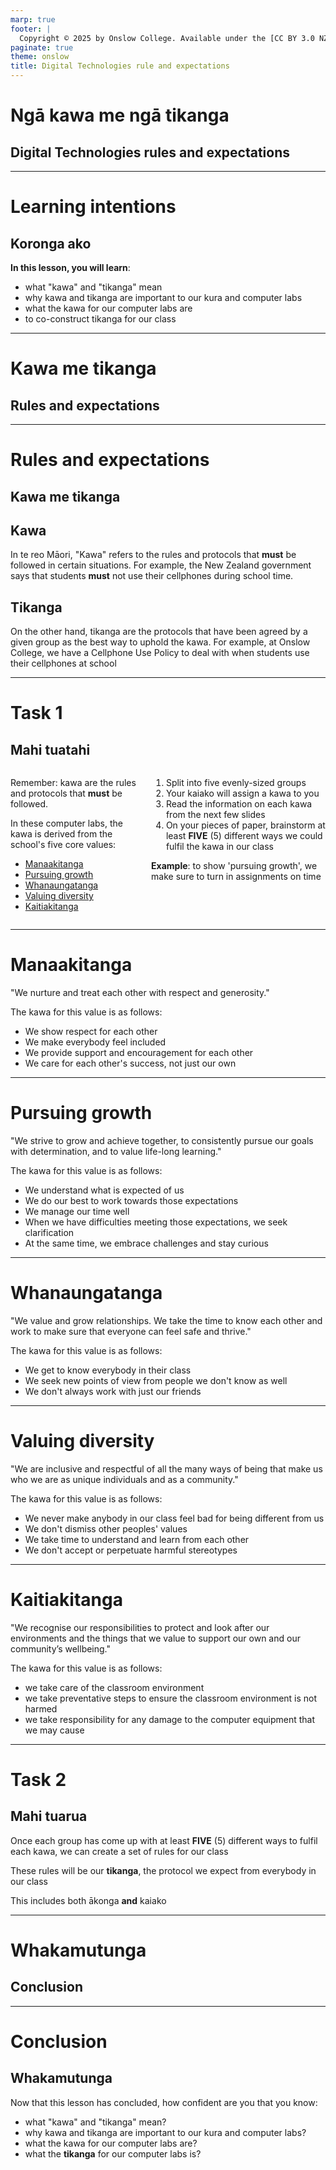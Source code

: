 ```yaml
---
marp: true
footer: |
  Copyright © 2025 by Onslow College. Available under the [CC BY 3.0 NZ](https://github.com/OnslowCollege/LearningMaterials/blob/main/LICENSE.md) license on [GitHub](https://github.com/OnslowCollege/LearningMaterials).
paginate: true
theme: onslow
title: Digital Technologies rule and expectations
---
```


<!-- _class: title -->
<style scoped>
  section.title { justify-content: flex-start; }
  section.title h1 { margin-bottom: 0.5em; }
  </style>

# Ngā kawa me ngā tikanga

## Digital Technologies rules and expectations

---

<!-- _class: lisc -->

# Learning intentions

## Koronga ako

**In this lesson, you will learn**:

- what "kawa" and "tikanga" mean
- why kawa and tikanga are important to our kura and computer labs
- what the kawa for our computer labs are
- to co-construct tikanga for our class

---

<!-- _class: division -->

# Kawa me tikanga

## Rules and expectations

---

# Rules and expectations

## Kawa me tikanga

## Kawa

In te reo Māori, "Kawa" refers to the rules and protocols that **must** be followed in certain situations. For example, the New Zealand government says that students **must** not use their cellphones during school time.

## Tikanga

On the other hand, tikanga are the protocols that have been agreed by a given group as the best way to uphold the kawa. For example, at Onslow College, we have a Cellphone Use Policy to deal with when students use their cellphones at school

---

# Task 1

## Mahi tuatahi

<div class="columns">

<div>

Remember: kawa are the rules and protocols that **must** be followed.

In these computer labs, the kawa is derived from the school's five core values:

- [Manaakitanga](#kawa-manaakitanga)
- [Pursuing growth](#kawa-pursuing-growth)
- [Whanaungatanga](#kawa-whanaungatanga)
- [Valuing diversity](#kawa-valuing-diversity)
- [Kaitiakitanga](#kawa-kaitiakitanga)

</div>

<div>

1. Split into five evenly-sized groups
2. Your kaiako will assign a kawa to you
3. Read the information on each kawa from the next few slides
4. On your pieces of paper, brainstorm at least **FIVE** (5) different ways we could fulfil the kawa in our class

**Example**: to show 'pursuing growth', we make sure to turn in assignments on time

</div>

</div>

---

# Manaakitanga

<span class="quote">"We nurture and treat each other with respect and generosity."</span>

The kawa for this value is as follows:

- We show respect for each other
- We make everybody feel included
- We provide support and encouragement for each other
- We care for each other's success, not just our own

---

# Pursuing growth

<span class="quote">"We strive to grow and achieve together, to consistently pursue our goals with determination, and to value life-long learning."</span>

The kawa for this value is as follows:

- We understand what is expected of us
- We do our best to work towards those expectations
- We manage our time well
- When we have difficulties meeting those expectations, we seek clarification
- At the same time, we embrace challenges and stay curious

---

# Whanaungatanga

<span class="quote">"We value and grow relationships. We take the time to know each other and work to make sure that everyone can feel safe and thrive."</span>

The kawa for this value is as follows:

- We get to know everybody in their class
- We seek new points of view from people we don't know as well
- We don't always work with just our friends

---

# Valuing diversity

<span class="quote">"We are inclusive and respectful of all the many ways of being that make us who we are as unique individuals and as a community."</span>

The kawa for this value is as follows:

- We never make anybody in our class feel bad for being different from us
- We don't dismiss other peoples' values
- We take time to understand and learn from each other
- We don't accept or perpetuate harmful stereotypes

---

# Kaitiakitanga

<span class="quote">"We recognise our responsibilities to protect and look after our environments and the things that we value to support our own and our community’s wellbeing."</span>

The kawa for this value is as follows:

- we take care of the classroom environment
- we take preventative steps to ensure the classroom environment is not harmed
- we take responsibility for any damage to the computer equipment that we may cause

---

# Task 2

## Mahi tuarua

Once each group has come up with at least **FIVE** (5) different ways to fulfil each kawa, we can create a set of rules for our class

These rules will be our **tikanga**, the protocol we expect from everybody in our class

This includes both ākonga **and** kaiako

---

<!-- _class: division -->

# Whakamutunga

## Conclusion

---

# Conclusion

## Whakamutunga

Now that this lesson has concluded, how confident are you that you know:

- what "kawa" and "tikanga" mean?
- why kawa and tikanga are important to our kura and computer labs?
- what the kawa for our computer labs are?
- what the **tikanga** for our computer labs is?
